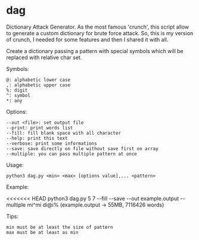 # dag
Dictionary Attack Generator. As the most famous 'crunch', this script allow to generate a custom dictionary for brute force attack.
So, this is my version of crunch, I needed for some features and then I shared it with all.

Create a dictionary passing a pattern with special symbols which will be replaced with relative char set.

Symbols:
    
    @: alphabetic lower case
    ,: alphabetic upper case
    %: digit
    ^: symbol
    *: any
	
Options:

    --out <file>: set output file
    --print: print words list
    --fill: fill blank space with all character
    --help: print this text
    --verbose: print some informations
    --save: save directly on file without save first on array
    --multiple: you can pass multiple pattern at once
	
Usage:
    
    python3 dag.py <min> <max> [options value],... <pattern>
	
Example:
    
<<<<<<< HEAD
    python3 dag.py 5 7 --fill --save --out example.output --multiple mi^mi di@i%
    (example.output -> 55MB, 7116426 words)
	
Tips:
    
    min must be at least the size of pattern
    max must be at least as min
